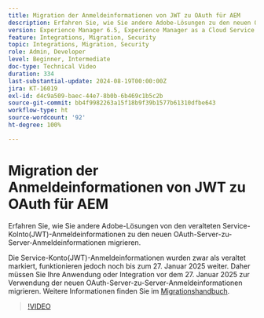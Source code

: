 ```yaml
---
title: Migration der Anmeldeinformationen von JWT zu OAuth für AEM
description: Erfahren Sie, wie Sie andere Adobe-Lösungen zu den neuen OAuth-Server-zu-Server-Anmeldeinformationen migrieren.
version: Experience Manager 6.5, Experience Manager as a Cloud Service
feature: Integrations, Migration, Security
topic: Integrations, Migration, Security
role: Admin, Developer
level: Beginner, Intermediate
doc-type: Technical Video
duration: 334
last-substantial-update: 2024-08-19T00:00:00Z
jira: KT-16019
exl-id: d4c9a509-baec-44e7-8b0b-6b469c1b5c2b
source-git-commit: bb4f9982263a15f18b9f39b1577b61310dfbe643
workflow-type: ht
source-wordcount: '92'
ht-degree: 100%

---
```


# Migration der Anmeldeinformationen von JWT zu OAuth für AEM

Erfahren Sie, wie Sie andere Adobe-Lösungen von den veralteten Service-Kolnto(JWT)-Anmeldeinformationen zu den neuen OAuth-Server-zu-Server-Anmeldeinformationen migrieren.

Die Service-Konto(JWT)-Anmeldeinformationen wurden zwar als veraltet markiert, funktionieren jedoch noch bis zum 27. Januar 2025 weiter. Daher müssen Sie Ihre Anwendung oder Integration vor dem 27. Januar 2025 zur Verwendung der neuen OAuth-Server-zu-Server-Anmeldeinformationen migrieren. Weitere Informationen finden Sie im [Migrationshandbuch](https://developer.adobe.com/developer-console/docs/guides/authentication/ServerToServerAuthentication/migration?lang=de).


>[!VIDEO](https://video.tv.adobe.com/v/3432960/?learn=on)
